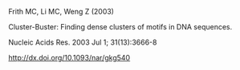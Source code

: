 Frith MC, Li MC, Weng Z (2003) 

Cluster-Buster: Finding dense clusters of motifs in DNA sequences. 

Nucleic Acids Res. 2003 Jul 1; 31(13):3666-8 

http://dx.doi.org/10.1093/nar/gkg540 

